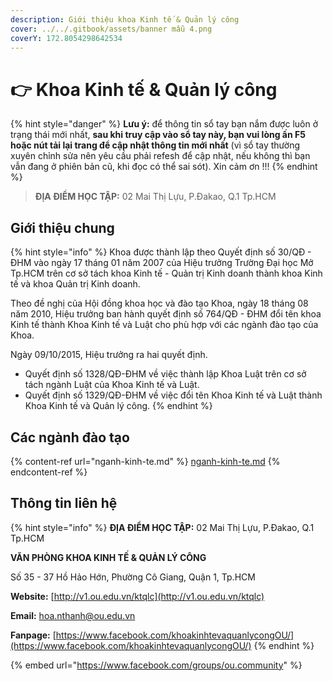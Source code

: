 ```yaml
---
description: Giới thiệu khoa Kinh tế & Quản lý công
cover: ../../.gitbook/assets/banner mẫu 4.png
coverY: 172.8054298642534
---
```


# 👉 Khoa Kinh tế & Quản lý công

{% hint style="danger" %}
**Lưu ý:** để thông tin sổ tay bạn nắm được luôn ở trạng thái mới nhất, **sau khi truy cập vào sổ tay này, bạn vui lòng ấn F5 hoặc nút tải lại trang để cập nhật thông tin mới nhất** (vì sổ tay thường xuyên chỉnh sửa nên yêu cầu phải refesh để cập nhật, nếu không thì bạn vẫn đang ở phiên bản cũ, khi đọc có thể sai sót). Xin cảm ơn !!!
{% endhint %}

> **ĐỊA ĐIỂM HỌC TẬP:** 02 Mai Thị Lựu, P.Đakao, Q.1 Tp.HCM

## **Giới thiệu chung**

{% hint style="info" %}
Khoa được thành lập theo Quyết định số 30/QĐ - ĐHM vào ngày 17 tháng 01 năm 2007 của Hiệu trưởng Trường Đại học Mở Tp.HCM trên cơ sở tách khoa Kinh tế - Quản trị Kinh doanh thành khoa Kinh tế và khoa Quản trị Kinh doanh.

Theo đề nghị của Hội đồng khoa học và đào tạo Khoa, ngày 18 tháng 08 năm 2010, Hiệu trưởng ban hành quyết định số 764/QĐ - ĐHM đổi tên khoa Kinh tế thành Khoa Kinh tế và Luật cho phù hợp với các ngành đào tạo của Khoa.

Ngày 09/10/2015, Hiệu trưởng ra hai quyết định.

* Quyết định số 1328/QĐ-ĐHM về việc thành lập Khoa Luật trên cơ sở tách ngành Luật của Khoa Kinh tế và Luật.
* Quyết định số 1329/QĐ-ĐHM về việc đổi tên Khoa Kinh tế và Luật thành Khoa Kinh tế và Quản lý công.
{% endhint %}

## Các ngành đào tạo

{% content-ref url="nganh-kinh-te.md" %}
[nganh-kinh-te.md](nganh-kinh-te.md)
{% endcontent-ref %}

## Thông tin liên hệ

{% hint style="info" %}
**ĐỊA ĐIỂM HỌC TẬP:** 02 Mai Thị Lựu, P.Đakao, Q.1 Tp.HCM

**VĂN PHÒNG KHOA KINH TẾ & QUẢN LÝ CÔNG**

Số 35 - 37 Hồ Hảo Hớn, Phường Cô Giang, Quận 1, Tp.HCM

**Website:** [http://v1.ou.edu.vn/ktqlc](http://v1.ou.edu.vn/ktqlc)

**Email:** [hoa.nthanh@ou.edu.vn](mailto:doanhoicntt@ou.edu.vn)

**Fanpage:** [https://www.facebook.com/khoakinhtevaquanlycongOU/](https://www.facebook.com/khoakinhtevaquanlycongOU/)
{% endhint %}

{% embed url="https://www.facebook.com/groups/ou.community" %}
